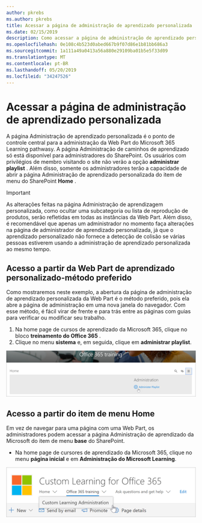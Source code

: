 ```yaml
---
author: pkrebs
ms.author: pkrebs
title: Acessar a página de administração de aprendizado personalizada
ms.date: 02/15/2019
description: Como acessar a página de administração de aprendizado personalizada na Web Part ou no menu
ms.openlocfilehash: 0e108c4b523d0abed667b9f07d86e1b81bb686a3
ms.sourcegitcommit: 1a111a49a0413a56a880e29109ba01b5e5f33d09
ms.translationtype: MT
ms.contentlocale: pt-BR
ms.lasthandoff: 05/20/2019
ms.locfileid: "34247526"
---
```

# <a name="access-the-custom-learning-administration-page"></a>Acessar a página de administração de aprendizado personalizada

A página Administração de aprendizado personalizada é o ponto de controle central para a administração da Web Part do Microsoft 365 Learning pathwasy. A página Administração de caminhos de aprendizado só está disponível para administradores do SharePoint. Os usuários com privilégios de membro visitando o site não verão a opção **administrar playlist** . Além disso, somente os administradores terão a capacidade de abrir a página Administração de aprendizado personalizada do item de menu do SharePoint **Home** .  

> [!IMPORTANT]
> As alterações feitas na página Administração de aprendizagem personalizada, como ocultar uma subcategoria ou lista de reprodução de produtos, serão refletidas em todas as instâncias da Web Part. Além disso, é recomendável que apenas um administrador no momento faça alterações na página de administrador de aprendizado personalizada, já que o aprendizado personalizado não fornece a detecção de colisão se várias pessoas estiverem usando a administração de aprendizado personalizada ao mesmo tempo.  

## <a name="access-from-the-custom-learning-web-part---preferred-method"></a>Acesso a partir da Web Part de aprendizado personalizado-método preferido
Como mostraremos neste exemplo, a abertura da página de administração de aprendizado personalizada da Web Part é o método preferido, pois ela abre a página de administração em uma nova janela do navegador. Com esse método, é fácil virar de frente e para trás entre as páginas com guias para verificar ou modificar seu trabalho.  

1. Na home page de cursos de aprendizado da Microsoft 365, clique no bloco **treinamento do Office 365** .
2. Clique no menu **sistema** e, em seguida, clique em **administrar playlist**. 

![CG-adminaccbtn. png](media/cg-adminaccbtn.png)

## <a name="access-from-the-home-menu-item"></a>Acesso a partir do item de menu Home
Em vez de navegar para uma página com uma Web Part, os administradores podem acessar a página Administração de aprendizado da Microsoft do item de menu **base** do SharePoint. 

- Na home page de cursores de aprendizado da Microsoft 365, clique no menu **página inicial** e em **Administração do Microsoft Learning**.

![CG-adminaccmenu. png](media/cg-adminaccmenu.png)
